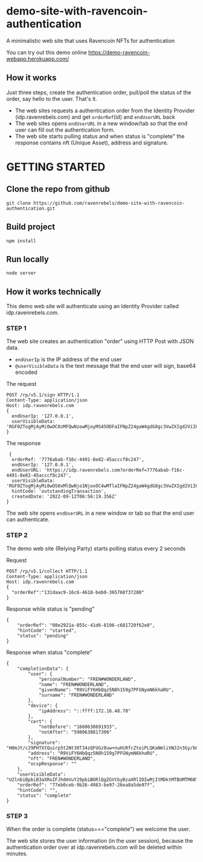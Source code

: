 # demo-site-with-ravencoin-authentication

A minimalistic web site that uses Ravencoin NFTs for authentication

You can try out this demo online https://demo-ravencoin-webapp.herokuapp.com/

## How it works
Just three steps, create the authentication order, pull/poll the status of the order, say hello to the user. That's it.
- The web sites requests a authentication order from the Identity Provider (idp.ravenrebels.com) and get `orderRef`(id) and `endUserURL` back
- The web sites opens `endUserURL` in a new window/tab so that the end user can fill out the authentication form.
- The web site starts pulling status and when status is "complete" the response contains nft (Unique Asset), address and signature.


# GETTING STARTED

## Clone the repo from github

`git clone https://github.com/ravenrebels/demo-site-with-ravencoin-authentication.git`

## Build project

`npm install`

## Run locally

`node server`



 

## How it works technically

This demo web site will authenticate using an Identity Provider called idp.ravenrebels.com.

### STEP 1

The web site creates an authentication "order" using HTTP Post with JSON data.

- `endUserIp` is the IP address of the end user
- `@userVisibleData` is the text message that the end user will sign, base64 encoded

The request

```
POST /rp/v5.1/sign HTTP/1.1
Content-Type: application/json
Host: idp.ravenrebels.com
{
  endUserIp: '127.0.0.1',
  userVisibleData: 'RGF0ZTogMjAyMi0wOC0zMFQwNzowMjoyMS45ODFaIFNpZ24gaW4gdG8gc3VwZXIgd2ViIHNpdGUgZG90IGNvbQ=='
}
```


The response

```
 {
  orderRef: '7776abab-f16c-4491-8e82-45acccf8c247',
  endUserIp: '127.0.0.1',
  endUserURL: 'https://idp.ravenrebels.com?orderRef=7776abab-f16c-4491-8e82-45acccf8c247',
  userVisibleData: 'RGF0ZTogMjAyMi0wOS0xMlQwNjo1NjoxOC4wMTlaIFNpZ24gaW4gdG8gc3VwZXIgd2ViIHNpdGUgZG90IGNvbQ==',
  hintCode: 'outstandingTransaction',
  createdDate: '2022-09-12T06:56:19.356Z'
}
```
 
The web site opens `endUserURL` in a new window or tab so that the end user can authenticate.

### STEP 2

The demo web site (Relying Party) starts polling status every 2 seconds

Request

```
POST /rp/v5.1/collect HTTP/1.1
Content-Type: application/json
Host: idp.ravenrebels.com
{
  "orderRef":"131daac9-16c6-4618-beb0-365768f37288"
}
```

Response while status is "pending"

```
{
    "orderRef": "08e2921a-055c-41d6-8196-c681720f62e0",
    "hintCode": "started",
    "status": "pending"
}
```

Response when status "complete"

```
{
    "completionData": {
        "user": {
            "personalNumber": "FREN#WONDERLAND",
            "name": "FREN#WONDERLAND",
            "givenName": "R9ViFY6HbQqz5N8h159g7PFGNymN6khaRU",
            "surname": "FREN#WONDERLAND"
        },
        "device": {
            "ipAddress": "::ffff:172.16.48.78"
        },
        "cert": {
            "notBefore": "1660638691933",
            "notAfter": "5980638817306"
        },
        "signature": "H0mJY/c29PHTXtQuirp5t2Nt30T34zQFUGz8uw+nuHiRfcZteiPLQKaNmliVWJ2n3Gy/bUUIhVelYp3yyLnKhbM=",
        "address": "R9ViFY6HbQqz5N8h159g7PFGNymN6khaRU",
        "nft": "FREN#WONDERLAND",
        "ocspResponse": ""
    },
    "userVisibleData": "U2lnbiBpbiB3aXRoIFJhdmVuY29pbiBORlQgZGVtbyBzaXRlIDIwMjItMDktMTBUMTM6NTE6MzEuODMzWg==",
    "orderRef": "77eb0ceb-9b26-4983-be97-26ea8a5de97f",
    "hintCode": "",
    "status": "complete"
}
```

### STEP 3

When the order is complete (status==="complete") we welcome the user.

The web site stores the user information (in the user session), because the authentication order over at idp.ravenrebels.com will be deleted within minutes.
